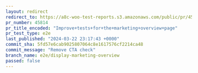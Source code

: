 ```yaml
---
layout: redirect
redirect_to: https://a8c-woo-test-reports.s3.amazonaws.com/public/pr/45814/e2e/index.html
pr_number: 45814
pr_title_encoded: "Improve+tests+for+the+marketing+overview+page"
pr_test_type: e2e
last_published: "2024-03-22 23:17:43 +0000"
commit_sha: 5fd57e6cab9025807064c8e1617576cf2214ca48
commit_message: "Remove CTA check"
branch_name: e2e/display-marketing-overview
passed: false
---
```

